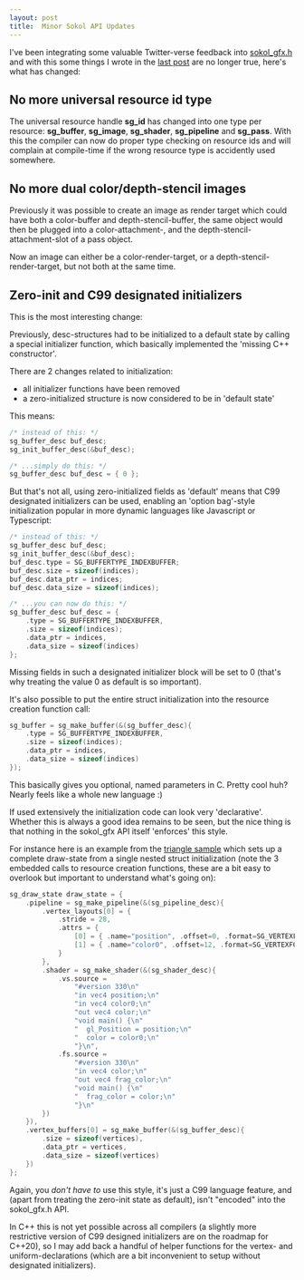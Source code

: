 ```yaml
---
layout: post
title:  Minor Sokol API Updates
---
```


I've been integrating some valuable Twitter-verse feedback into 
[sokol_gfx.h](https://github.com/floooh/sokol)
and with this some things I wrote in the [last
post](http://floooh.github.io/2017/07/29/sokol-gfx-tour.html) are no longer
true, here's what has changed:

## No more universal resource id type

The universal resource handle **sg\_id** has changed into
one type per resource: **sg\_buffer**, **sg\_image**, **sg\_shader**, 
**sg\_pipeline** and **sg\_pass**. With this the compiler can now
do proper type checking on resource ids and will complain at compile-time
if the wrong resource type is accidently used somewhere.

## No more dual color/depth-stencil images

Previously it was possible to create an image as render target
which could have both a color-buffer and depth-stencil-buffer,
the same object would then be plugged into a color-attachment-,
and the depth-stencil-attachment-slot of a pass object.

Now an image can either be a color-render-target, or a depth-stencil-
render-target, but not both at the same time. 

## Zero-init and C99 designated initializers

This is the most interesting change:

Previously, desc-structures had to be initialized to a default state
by calling a special initializer function, which basically implemented
the 'missing C++ constructor'.

There are 2 changes related to initialization:

- all initializer functions have been removed
- a zero-initialized structure is now considered to be in 'default state'

This means:

```c
/* instead of this: */
sg_buffer_desc buf_desc;
sg_init_buffer_desc(&buf_desc);

/* ...simply do this: */
sg_buffer_desc buf_desc = { 0 };
```

But that's not all, using zero-initialized fields as 'default' means that
C99 designated initializers can be used, enabling an 'option bag'-style initialization
popular in more dynamic languages like Javascript or Typescript:

```c
/* instead of this: */
sg_buffer_desc buf_desc;
sg_init_buffer_desc(&buf_desc);
buf_desc.type = SG_BUFFERTYPE_INDEXBUFFER;
buf_desc.size = sizeof(indices);
buf_desc.data_ptr = indices;
buf_desc.data_size = sizeof(indices);

/* ...you can now do this: */
sg_buffer_desc buf_desc = {
    .type = SG_BUFFERTYPE_INDEXBUFFER,
    .size = sizeof(indices);
    .data_ptr = indices,
    .data_size = sizeof(indices)
};
```

Missing fields in such a designated initializer block will be set to 
0 (that's why treating the value 0 as default is so important).

It's also possible to put the entire struct initialization into the
resource creation function call:

```c
sg_buffer = sg_make_buffer(&(sg_buffer_desc){
    .type = SG_BUFFERTYPE_INDEXBUFFER,
    .size = sizeof(indices);
    .data_ptr = indices,
    .data_size = sizeof(indices)
});
```
This basically gives you optional, named parameters in C. Pretty cool huh?
Nearly feels like a whole new language :)

If used extensively the initialization code can look very 'declarative'.
Whether this is always a good idea remains to be seen, but the nice
thing is that nothing in the sokol_gfx API itself 'enforces' this style.

For instance here is an example from the 
[triangle sample](https://github.com/floooh/sokol-samples/blob/master/glfw/triangle-glfw.c)
which sets up a complete draw-state from a single nested struct
initialization (note the 3 embedded calls to resource creation functions,
these are a bit easy to overlook but important to understand what's going
on):

```c
sg_draw_state draw_state = {
    .pipeline = sg_make_pipeline(&(sg_pipeline_desc){
        .vertex_layouts[0] = {
            .stride = 28,
            .attrs = {
                [0] = { .name="position", .offset=0, .format=SG_VERTEXFORMAT_FLOAT3 },
                [1] = { .name="color0", .offset=12, .format=SG_VERTEXFORMAT_FLOAT4 }
            }
        },
        .shader = sg_make_shader(&(sg_shader_desc){
            .vs.source = 
                "#version 330\n"
                "in vec4 position;\n"
                "in vec4 color0;\n"
                "out vec4 color;\n"
                "void main() {\n"
                "  gl_Position = position;\n"
                "  color = color0;\n"
                "}\n",
            .fs.source =
                "#version 330\n"
                "in vec4 color;\n"
                "out vec4 frag_color;\n"
                "void main() {\n"
                "  frag_color = color;\n"
                "}\n"
        })
    }),
    .vertex_buffers[0] = sg_make_buffer(&(sg_buffer_desc){
        .size = sizeof(vertices),
        .data_ptr = vertices, 
        .data_size = sizeof(vertices)
    })
};
```
Again, you *don't have to* use this style, it's just a C99 language feature,
and (apart from treating the zero-init state as default), isn't "encoded" into
the sokol_gfx.h API.

In C++ this is not yet possible across all compilers (a slightly more
restrictive version of C99 designed initializers are on the roadmap for C++20),
so I may add back a handful of helper functions for the vertex- and
uniform-declarations (which are a bit inconvenient to setup without designated
initializers).

